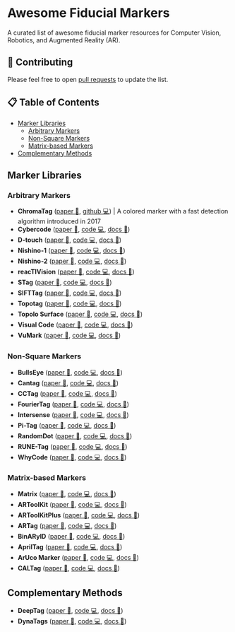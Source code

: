 # Awesome Fiducial Markers

A curated list of awesome fiducial marker resources for Computer Vision, Robotics, and Augmented Reality (AR).

## 🚀 Contributing

Please feel free to open [pull requests](https://github.com/alitourani/awesome-fiducial-marker/pulls) to update the list.

## 📋 Table of Contents

- [Marker Libraries](#marker-lists)
  - [Arbitrary Markers](#fm-arbitrary)
  - [Non-Square Markers](#fm-nonsquare)
  - [Matrix-based Markers](#fm-matrix)
- [Complementary Methods](#fm-methods)

## Marker Libraries <a id="marker-lists"></a>

### Arbitrary Markers <a id="fm-arbitrary"></a>

- **ChromaTag** ([paper 📃](https://doi.org/10.1109/ICCV.2017.164), [github 💻](https://github.com/CogChameleon/ChromaTag)) | A colored marker with a fast detection algorithm introduced in 2017
- **Cybercode** ([paper 📃](#), [code 💻](#), [docs 📂](#))
- **D-touch** ([paper 📃](#), [code 💻](#), [docs 📂](#))
- **Nishino-1** ([paper 📃](#), [code 💻](#), [docs 📂](#))
- **Nishino-2** ([paper 📃](#), [code 💻](#), [docs 📂](#))
- **reacTIVision** ([paper 📃](#), [code 💻](#), [docs 📂](#))
- **STag** ([paper 📃](#), [code 💻](#), [docs 📂](#))
- **SIFTTag** ([paper 📃](#), [code 💻](#), [docs 📂](#))
- **Topotag** ([paper 📃](#), [code 💻](#), [docs 📂](#))
- **Topolo Surface** ([paper 📃](#), [code 💻](#), [docs 📂](#))
- **Visual Code** ([paper 📃](#), [code 💻](#), [docs 📂](#))
- **VuMark** ([paper 📃](#), [code 💻](#), [docs 📂](#))

### Non-Square Markers <a id="fm-nonsquare"></a>

- **BullsEye** ([paper 📃](#), [code 💻](#), [docs 📂](#))
- **Cantag** ([paper 📃](#), [code 💻](#), [docs 📂](#))
- **CCTag** ([paper 📃](#), [code 💻](#), [docs 📂](#))
- **FourierTag** ([paper 📃](#), [code 💻](#), [docs 📂](#))
- **Intersense** ([paper 📃](#), [code 💻](#), [docs 📂](#))
- **Pi-Tag** ([paper 📃](#), [code 💻](#), [docs 📂](#))
- **RandomDot** ([paper 📃](#), [code 💻](#), [docs 📂](#))
- **RUNE-Tag** ([paper 📃](#), [code 💻](#), [docs 📂](#))
- **WhyCode** ([paper 📃](#), [code 💻](#), [docs 📂](#))

### Matrix-based Markers <a id="fm-matrix"></a>

- **Matrix** ([paper 📃](#), [code 💻](#), [docs 📂](#))
- **ARToolKit** ([paper 📃](#), [code 💻](#), [docs 📂](#))
- **ARToolKitPlus** ([paper 📃](#), [code 💻](#), [docs 📂](#))
- **ARTag** ([paper 📃](#), [code 💻](#), [docs 📂](#))
- **BinARyID** ([paper 📃](#), [code 💻](#), [docs 📂](#))
- **AprilTag** ([paper 📃](#), [code 💻](#), [docs 📂](#))
- **ArUco Marker** ([paper 📃](#), [code 💻](#), [docs 📂](#))
- **CALTag** ([paper 📃](#), [code 💻](#), [docs 📂](#))

## Complementary Methods <a id="fm-methods"></a>

- **DeepTag** ([paper 📃](#), [code 💻](#), [docs 📂](#))
- **DynaTags** ([paper 📃](#), [code 💻](#), [docs 📂](#))
